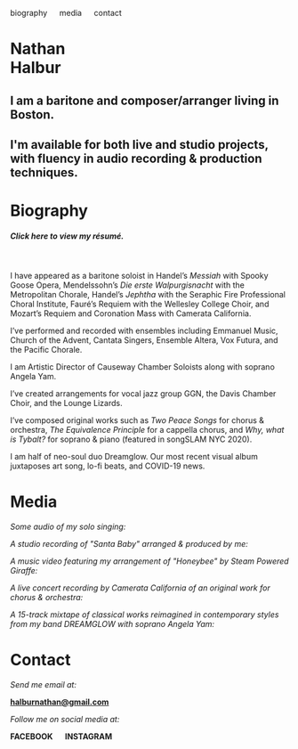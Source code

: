 biography &emsp; media &emsp; contact

# Nathan <br> Halbur

## I am a **baritone** and **composer/arranger** living in Boston.

## I'm available for both **live** and **studio** projects, with fluency in audio recording & production techniques.

# Biography

##### Click here to view my résumé.

<br>

I have appeared as a baritone soloist in Handel’s *Messiah* with Spooky Goose Opera, Mendelssohn’s *Die erste Walpurgisnacht* with the Metropolitan Chorale, Handel’s *Jephtha* with the Seraphic Fire Professional Choral Institute, Fauré’s Requiem with the Wellesley College Choir, and Mozart’s Requiem and Coronation Mass with Camerata California.

I’ve performed and recorded with ensembles including Emmanuel Music, Church of the Advent, Cantata Singers, Ensemble Altera, Vox Futura, and the Pacific Chorale.

I am Artistic Director of Causeway Chamber Soloists along with soprano Angela Yam.

I’ve created arrangements for vocal jazz group GGN, the Davis Chamber Choir, and the Lounge Lizards.

I’ve composed original works such as *Two Peace Songs* for chorus & orchestra, *The Equivalence Principle* for a cappella chorus, and *Why, what is Tybalt?* for soprano & piano (featured in songSLAM NYC 2020).

I am half of neo-soul duo Dreamglow. Our most recent visual album juxtaposes art song, lo-fi beats, and COVID-19 news.

# Media

*Some audio of my solo singing:*

*A studio recording of "Santa Baby" arranged & produced by me:*

*A music video featuring my arrangement of "Honeybee" by Steam Powered Giraffe:*

*A live concert recording by Camerata California of an original work for chorus & orchestra:*

*A 15-track mixtape of classical works reimagined in contemporary styles from my band DREAMGLOW with soprano Angela Yam:*


# Contact

*Send me email at:*

**halburnathan@gmail.com**


*Follow me on social media at:*

**FACEBOOK** &emsp; **INSTAGRAM**
